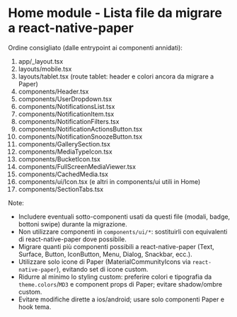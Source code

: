 # Home module - Lista file da migrare a react-native-paper

Ordine consigliato (dalle entrypoint ai componenti annidati):

1. app/_layout.tsx
2. layouts/mobile.tsx
3. layouts/tablet.tsx (route tablet: header e colori ancora da migrare a Paper)
4. components/Header.tsx
5. components/UserDropdown.tsx
6. components/NotificationsList.tsx
7. components/NotificationItem.tsx
8. components/NotificationFilters.tsx
9. components/NotificationActionsButton.tsx
10. components/NotificationSnoozeButton.tsx
11. components/GallerySection.tsx
12. components/MediaTypeIcon.tsx
13. components/BucketIcon.tsx
14. components/FullScreenMediaViewer.tsx
15. components/CachedMedia.tsx
16. components/ui/Icon.tsx (e altri in components/ui utili in Home)
17. components/SectionTabs.tsx

Note:
- Includere eventuali sotto-componenti usati da questi file (modali, badge, bottoni swipe) durante la migrazione.
- Non utilizzare componenti in `components/ui/*`: sostituirli con equivalenti di react-native-paper dove possibile.
- Migrare quanti più componenti possibili a react-native-paper (Text, Surface, Button, IconButton, Menu, Dialog, Snackbar, ecc.).
- Utilizzare solo icone di Paper (MaterialCommunityIcons via `react-native-paper`), evitando set di icone custom.
- Ridurre al minimo lo styling custom: preferire colori e tipografia da `theme.colors`/`MD3` e component props di Paper; evitare shadow/ombre custom.
- Evitare modifiche dirette a ios/android; usare solo componenti Paper e hook tema.

